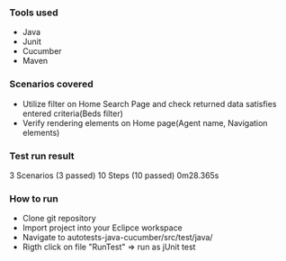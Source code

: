 ### Tools used ###

* Java
* Junit
* Cucumber
* Maven

### Scenarios covered ###

* Utilize filter on Home Search Page and check returned data satisfies entered criteria(Beds filter)
* Verify rendering elements on Home page(Agent name, Navigation elements)

### Test run result ###
3 Scenarios (3 passed)
10 Steps (10 passed)
0m28.365s

### How to run  ###

* Clone git repository
* Import project into your Eclipce workspace
* Navigate to autotests-java-cucumber/src/test/java/
* Rigth click on file "RunTest" => run as jUnit test
